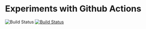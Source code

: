 # Experiments with Github Actions

![Build Status](https://github.com/john-tipper/github-actions-test/workflows/GitHub%20CI%2FCD/badge.svg)
[![Build Status](https://github.com/john-tipper/github-actions-test/workflows/Build/badge.svg)](https://github.com/john-tipper/github-actions-test/actions)

